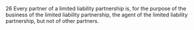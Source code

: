 26
Every partner of a limited liability partnership is, for the purpose of the business of the limited liability partnership, the agent of the limited liability partnership, but not of other partners.
